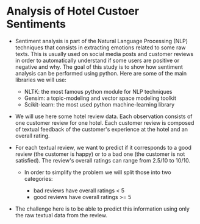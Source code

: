 # Analysis of Hotel Custoer Sentiments

- Sentiment analysis is part of the Natural Language Processing (NLP) techniques that consists in extracting emotions related to some raw texts. This is usually used on social media posts and customer reviews in order to automatically understand if some users are positive or negative and why. The goal of this study is to show how sentiment analysis can be performed using python. Here are some of the main libraries we will use:

  - NLTK: the most famous python module for NLP techniques
  - Gensim: a topic-modeling and vector space modeling toolkit
  - Scikit-learn: the most used python machine-learning library

- We will use here some hotel review data. Each observation consists of one customer review for one hotel. Each customer review is composed of textual feedback of the customer's experience at the hotel and an overall rating. 

- For each textual review, we want to predict if it corresponds to a good review (the customer is happy) or to a bad one (the customer is not satisfied). The review's overall ratings can range from 2.5/10 to 10/10. 
  - In order to simplify the problem we will split those into two categories:

    - bad reviews have overall ratings < 5
    - good reviews have overall ratings >= 5

- The challenge here is to be able to predict this information using only the raw textual data from the review.
